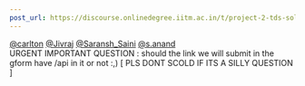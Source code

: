 ```yaml
---
post_url: https://discourse.onlinedegree.iitm.ac.in/t/project-2-tds-solver-discussion-thread/169029/272
---
```

[@carlton](/u/carlton) [@Jivraj](/u/jivraj) [@Saransh\_Saini](/u/saransh_saini) [@s.anand](/u/s.anand)  
URGENT IMPORTANT QUESTION : should the link we will submit in the gform have /api in it or not :,) [ PLS DONT SCOLD IF ITS A SILLY QUESTION ]